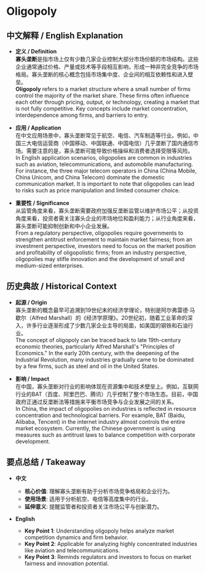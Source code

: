# Oligopoly

## 中文解释 / English Explanation

* **定义 / Definition**  
  **寡头垄断**是指市场上仅有少数几家企业控制大部分市场份额的市场结构。这些企业通常通过价格、产量或技术等手段相互影响，形成一种非完全竞争的市场格局。寡头垄断的核心概念包括市场集中度、企业间的相互依赖性和进入壁垒。  
  **Oligopoly** refers to a market structure where a small number of firms control the majority of the market share. These firms often influence each other through pricing, output, or technology, creating a market that is not fully competitive. Key concepts include market concentration, interdependence among firms, and barriers to entry.

* **应用 / Application**  
  在中文应用场景中，寡头垄断常见于航空、电信、汽车制造等行业。例如，中国三大电信运营商（中国移动、中国联通、中国电信）几乎垄断了国内通信市场。需要注意的是，寡头垄断可能导致价格操纵和消费者选择受限等风险。  
  In English application scenarios, oligopolies are common in industries such as aviation, telecommunications, and automobile manufacturing. For instance, the three major telecom operators in China (China Mobile, China Unicom, and China Telecom) dominate the domestic communication market. It is important to note that oligopolies can lead to risks such as price manipulation and limited consumer choice.

* **重要性 / Significance**  
  从监管角度来看，寡头垄断需要政府加强反垄断监管以维护市场公平；从投资角度来看，投资者需关注寡头企业的市场地位和盈利能力；从行业角度来看，寡头垄断可能抑制创新和中小企业发展。  
  From a regulatory perspective, oligopolies require governments to strengthen antitrust enforcement to maintain market fairness; from an investment perspective, investors need to focus on the market position and profitability of oligopolistic firms; from an industry perspective, oligopolies may stifle innovation and the development of small and medium-sized enterprises.

## 历史典故 / Historical Context

* **起源 / Origin**  
  寡头垄断的概念最早可追溯到19世纪末的经济学理论，特别是阿尔弗雷德·马歇尔（Alfred Marshall）的《经济学原理》。20世纪初，随着工业革命的深入，许多行业逐渐形成了少数几家企业主导的局面，如美国的钢铁和石油行业。  
  The concept of oligopoly can be traced back to late 19th-century economic theories, particularly Alfred Marshall's "Principles of Economics." In the early 20th century, with the deepening of the Industrial Revolution, many industries gradually came to be dominated by a few firms, such as steel and oil in the United States.

* **影响 / Impact**  
  在中国，寡头垄断对行业的影响体现在资源集中和技术壁垒上。例如，互联网行业的BAT（百度、阿里巴巴、腾讯）几乎控制了整个市场生态。目前，中国政府正通过反垄断法等措施来平衡市场竞争与企业发展之间的关系。  
  In China, the impact of oligopolies on industries is reflected in resource concentration and technological barriers. For example, BAT (Baidu, Alibaba, Tencent) in the internet industry almost controls the entire market ecosystem. Currently, the Chinese government is using measures such as antitrust laws to balance competition with corporate development.

## 要点总结 / Takeaway

* **中文**  
  - **核心价值**: 理解寡头垄断有助于分析市场竞争格局和企业行为。
  - **使用场景**: 适用于分析航空、电信等高度集中的行业。
  - **延伸意义**: 提醒监管者和投资者关注市场公平与创新潜力。

* **English**  
  - **Key Point 1**: Understanding oligopoly helps analyze market competition dynamics and firm behavior.
  - **Key Point 2**: Applicable for analyzing highly concentrated industries like aviation and telecommunications.
  - **Key Point 3**: Reminds regulators and investors to focus on market fairness and innovation potential.
